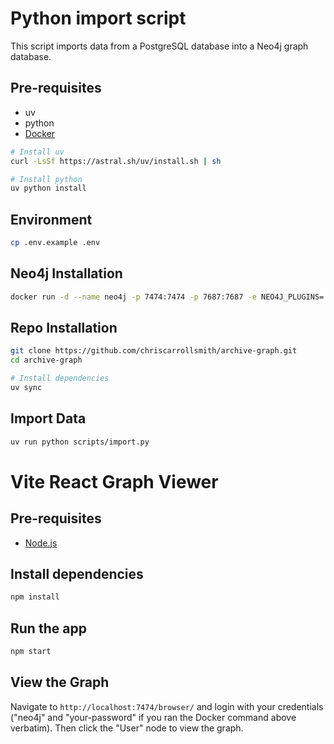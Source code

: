 # Python import script

This script imports data from a PostgreSQL database into a Neo4j graph database.

## Pre-requisites

- uv
- python
- [Docker](https://www.docker.com/)

```bash
# Install uv
curl -LsSf https://astral.sh/uv/install.sh | sh

# Install python
uv python install
```

## Environment

```bash
cp .env.example .env
```

## Neo4j Installation

```bash
docker run -d --name neo4j -p 7474:7474 -p 7687:7687 -e NEO4J_PLUGINS='["apoc", "graph-data-science"]' -e NEO4J_AUTH=neo4j/your-password -v neo4j-data:/data neo4j:latest
```

## Repo Installation

```bash
git clone https://github.com/chriscarrollsmith/archive-graph.git
cd archive-graph

# Install dependencies
uv sync
```

## Import Data

```bash
uv run python scripts/import.py
```

# Vite React Graph Viewer

## Pre-requisites

- [Node.js](https://nodejs.org/en/download/)

## Install dependencies

```bash
npm install
```

## Run the app

```bash
npm start
```

## View the Graph

Navigate to `http://localhost:7474/browser/` and login with your credentials ("neo4j" and "your-password" if you ran the Docker command above verbatim). Then click the "User" node to view the graph.

